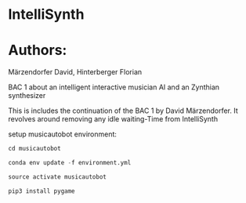 # IntelliSynth

# Authors:
Märzendorfer David, Hinterberger Florian

BAC 1 about an intelligent interactive musician AI and an Zynthian synthesizer 

This is includes the continuation of the BAC 1 by David Märzendorfer. It revolves around removing any idle waiting-Time from IntelliSynth



setup musicautobot environment:

```python
cd musicautobot

conda env update -f environment.yml

source activate musicautobot

pip3 install pygame
	
```